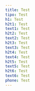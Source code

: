 ```yaml
---
title: Test
tipo: Test
h1: Test
h2t1: Test
text1: Test
h2t2: Test
text2: Test
h2t3: Test
text3: Test
h2t4: Test
text4: Test
h2t5: Test
text5: Test
h2t6: Test
text6: Test
phone: Test
---
```

